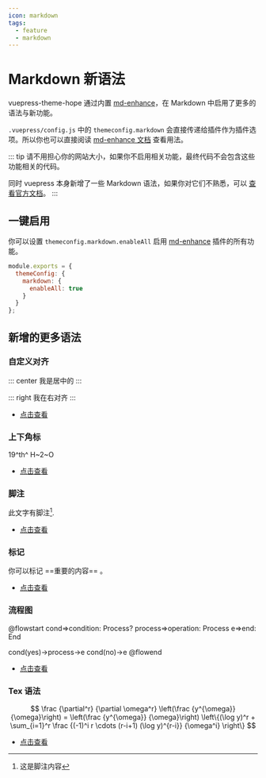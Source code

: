 ```yaml
---
icon: markdown
tags:
  - feature
  - markdown
---
```


# Markdown 新语法

vuepress-theme-hope 通过内置 [md-enhance](https://vuepress-md-enhance.mrhope.site/)，在 Markdown 中启用了更多的语法与新功能。

`.vuepress/config.js` 中的 `themeconfig.markdown` 会直接传递给插件作为插件选项。所以你也可以直接阅读 [md-enhance 文档](https://vuepress-md-enhance.mrhope.site/) 查看用法。

::: tip
请不用担心你的网站大小，如果你不启用相关功能，最终代码不会包含这些功能相关的代码。

同时 vuepress 本身新增了一些 Markdown 语法，如果你对它们不熟悉，可以 [查看官方文档](https://v1.vuepress.vuejs.org/zh/guide/markdown.html)。
:::

## 一键启用

你可以设置 `themeconfig.markdown.enableAll` 启用 [md-enhance](https://vuepress-md-enhance.mrhope.site/) 插件的所有功能。

```js {3-5}
module.exports = {
  themeConfig: {
    markdown: {
      enableAll: true
    }
  }
};
```

## 新增的更多语法

### 自定义对齐

::: center
我是居中的
:::

::: right
我在右对齐
:::

- [点击查看](align.md)

### 上下角标

19^th^ H~2~O

- [点击查看](sup-sub.md)

### 脚注

此文字有脚注[^first].

[^first]: 这是脚注内容

- [点击查看](footnote.md)

### 标记

你可以标记 ==重要的内容== 。

- [点击查看](mark.md)

### 流程图

@flowstart
cond=>condition: Process?
process=>operation: Process
e=>end: End

cond(yes)->process->e
cond(no)->e
@flowend

- [点击查看](flowchart.md)

### Tex 语法

$$
\frac {\partial^r} {\partial \omega^r} \left(\frac {y^{\omega}} {\omega}\right)
= \left(\frac {y^{\omega}} {\omega}\right) \left\{(\log y)^r + \sum_{i=1}^r \frac {(-1)^i r \cdots (r-i+1) (\log y)^{r-i}} {\omega^i} \right\}
$$

- [点击查看](tex.md)
